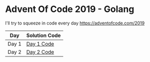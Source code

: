 # Advent Of Code 2019 - Golang
I'll try to squeeze in code every day
https://adventofcode.com/2019

| Day    | Solution Code                        |
|--------|--------------------------------------|
| Day 1  | <a href="./day1/">Day 1 Code</a>     |
| Day 2  | <a href="./day2/">Day 2 Code</a>     |
